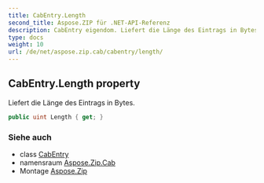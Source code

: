 ```yaml
---
title: CabEntry.Length
second_title: Aspose.ZIP für .NET-API-Referenz
description: CabEntry eigendom. Liefert die Länge des Eintrags in Bytes.
type: docs
weight: 10
url: /de/net/aspose.zip.cab/cabentry/length/
---
```

## CabEntry.Length property

Liefert die Länge des Eintrags in Bytes.

```csharp
public uint Length { get; }
```

### Siehe auch

* class [CabEntry](../)
* namensraum [Aspose.Zip.Cab](../../cabentry/)
* Montage [Aspose.Zip](../../../)


